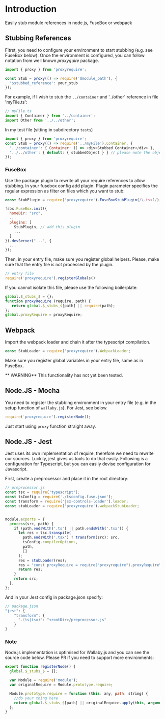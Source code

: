 # Introduction

Easily stub module references in node.js, FuseBox or webpack

## Stubbing References

Fitrst, you need to configure your environment to start stubbing (e.g. see FuseBox below).
Once the environment is configured, you can follow notation from well known *proxyquire* package.

```javascript
import { proxy } from 'proxyrequire';

const Stub = proxy(() => require('$module_path'), {
  '$stubbed_reference': your_stub
});
```

For example, if I wish to stub the `../container` and '../other' reference in file 'myFile.ts':

```javascript
// myFile.ts
import { Container } from '../container';
import Other from '../../other';
```

In my test file (sitting in subdirectory `tests`)

```javascript
import { proxy } from 'proxyrequire';
const Stub = proxy(() => require('../myFile').Container, {
  '../container': { Container: () => <div>Stubbed Container</div> },
  '../../other': { default: { stubbedObject } } // please note the object contruction with 'default'
});
```

### FuseBox

Use the package plugin to rewrite all your require references to allow stubbing.
In your fusebox config add plugin. Plugin parameter specifies the regular expression
as filter on files which you want to stub:

```javascript
const StubPlugin = require('proxyrequire').FuseBoxStubPlugin(/\.tsx?/);

fsbx.FuseBox.init({
  homeDir: "src",
  ...
  plugins: [
    StubPlugin, // add this plugin
    ...
  ]
}).devServer("...", {
  ...
});
```

Then, in your entry file, make sure you register global helpers.
Please, make sure that the entry file is not processed by the plugin.

```javascript
// entry file
require('proxyrequire').registerGlobals()
```

If you cannot isolate this file, please use the following boilerplate:

```javascript
global.$_stubs_$ = {};
function proxyRequire (require, path) {
   return global.$_stubs_$[path] || require(path);
};
global.proxyRequire = proxyRequire;
``` 

## Webpack

Import the webpack loader and chain it after the typescript compilation. 

```javascript
const StubLoader = require('proxyrequire').WebpackLoader;
```

Make sure you register global variables in your entry file, same as in FuseBox.

** WARNING** This functionality has not yet been tested.

## Node.JS - Mocha

You need to register the stubbing environment in your entry file (e.g. in the
setup function of `wallaby.js`). For Jest, see below.

```javascript
require('proxyrequire').registerNode();
```

Just start using `proxy` function straight away.

## Node.JS - Jest

Jest uses its own implementation of require, therefore we need to rewrite our sources.
Luckily, jest gives us tools to do that easily. Following is a configuration for Typescript,
but you can easily devise configuration for Javascript.

First, create a preprocessor and place it in the root directory:

```javascript
// preprocessor.js
const tsc = require('typescript');
const tsConfig = require('./tsconfig.fuse.json');
const transform = require('jsx-controls-loader').loader;
const stubLoader = require('proxyrequire').webpackStubLoader;


module.exports = {
  process(src, path) {
    if (path.endsWith('.ts') || path.endsWith('.tsx')) {
      let res = tsc.transpile(
        path.endsWith('.tsx') ? transform(src): src,
        tsConfig.compilerOptions,
        path,
        []
      );
      res = stubLoader(res);
      res = 'const proxyRequire = require("proxyrequire").proxyRequire\n' + res;
      return res;
    }
    return src;
  },
};
```

And in your Jest config in package.json specify:

```javascript
// package.json
"jest": {
    "transform": {
      ".(ts|tsx)": "<rootDir>/preprocessor.js"
    }
}
```


### Note

Node.js implementation is optimised for Wallaby.js and you can see the source code below.
Please PR if you need to support more environments:

```js
export function registerNode() {
  global.$_stubs_$ = {};

  var Module = require('module');
  var originalRequire = Module.prototype.require;

  Module.prototype.require = function (this: any, path: string) {
    //do your thing here
    return global.$_stubs_$[path] || originalRequire.apply(this, arguments);
  };
}
```

